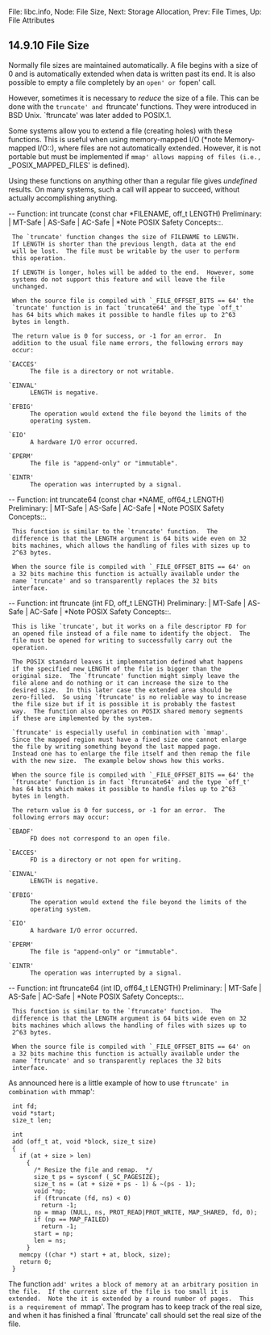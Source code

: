 File: libc.info,  Node: File Size,  Next: Storage Allocation,  Prev: File Times,  Up: File Attributes

14.9.10 File Size
-----------------

Normally file sizes are maintained automatically.  A file begins with a
size of 0 and is automatically extended when data is written past its
end.  It is also possible to empty a file completely by an `open' or
`fopen' call.

   However, sometimes it is necessary to _reduce_ the size of a file.
This can be done with the `truncate' and `ftruncate' functions.  They
were introduced in BSD Unix.  `ftruncate' was later added to POSIX.1.

   Some systems allow you to extend a file (creating holes) with these
functions.  This is useful when using memory-mapped I/O (*note
Memory-mapped I/O::), where files are not automatically extended.
However, it is not portable but must be implemented if `mmap' allows
mapping of files (i.e., `_POSIX_MAPPED_FILES' is defined).

   Using these functions on anything other than a regular file gives
_undefined_ results.  On many systems, such a call will appear to
succeed, without actually accomplishing anything.

 -- Function: int truncate (const char *FILENAME, off_t LENGTH)
     Preliminary: | MT-Safe | AS-Safe | AC-Safe | *Note POSIX Safety
     Concepts::.

     The `truncate' function changes the size of FILENAME to LENGTH.
     If LENGTH is shorter than the previous length, data at the end
     will be lost.  The file must be writable by the user to perform
     this operation.

     If LENGTH is longer, holes will be added to the end.  However, some
     systems do not support this feature and will leave the file
     unchanged.

     When the source file is compiled with `_FILE_OFFSET_BITS == 64' the
     `truncate' function is in fact `truncate64' and the type `off_t'
     has 64 bits which makes it possible to handle files up to 2^63
     bytes in length.

     The return value is 0 for success, or -1 for an error.  In
     addition to the usual file name errors, the following errors may
     occur:

    `EACCES'
          The file is a directory or not writable.

    `EINVAL'
          LENGTH is negative.

    `EFBIG'
          The operation would extend the file beyond the limits of the
          operating system.

    `EIO'
          A hardware I/O error occurred.

    `EPERM'
          The file is "append-only" or "immutable".

    `EINTR'
          The operation was interrupted by a signal.



 -- Function: int truncate64 (const char *NAME, off64_t LENGTH)
     Preliminary: | MT-Safe | AS-Safe | AC-Safe | *Note POSIX Safety
     Concepts::.

     This function is similar to the `truncate' function.  The
     difference is that the LENGTH argument is 64 bits wide even on 32
     bits machines, which allows the handling of files with sizes up to
     2^63 bytes.

     When the source file is compiled with `_FILE_OFFSET_BITS == 64' on
     a 32 bits machine this function is actually available under the
     name `truncate' and so transparently replaces the 32 bits
     interface.

 -- Function: int ftruncate (int FD, off_t LENGTH)
     Preliminary: | MT-Safe | AS-Safe | AC-Safe | *Note POSIX Safety
     Concepts::.

     This is like `truncate', but it works on a file descriptor FD for
     an opened file instead of a file name to identify the object.  The
     file must be opened for writing to successfully carry out the
     operation.

     The POSIX standard leaves it implementation defined what happens
     if the specified new LENGTH of the file is bigger than the
     original size.  The `ftruncate' function might simply leave the
     file alone and do nothing or it can increase the size to the
     desired size.  In this later case the extended area should be
     zero-filled.  So using `ftruncate' is no reliable way to increase
     the file size but if it is possible it is probably the fastest
     way.  The function also operates on POSIX shared memory segments
     if these are implemented by the system.

     `ftruncate' is especially useful in combination with `mmap'.
     Since the mapped region must have a fixed size one cannot enlarge
     the file by writing something beyond the last mapped page.
     Instead one has to enlarge the file itself and then remap the file
     with the new size.  The example below shows how this works.

     When the source file is compiled with `_FILE_OFFSET_BITS == 64' the
     `ftruncate' function is in fact `ftruncate64' and the type `off_t'
     has 64 bits which makes it possible to handle files up to 2^63
     bytes in length.

     The return value is 0 for success, or -1 for an error.  The
     following errors may occur:

    `EBADF'
          FD does not correspond to an open file.

    `EACCES'
          FD is a directory or not open for writing.

    `EINVAL'
          LENGTH is negative.

    `EFBIG'
          The operation would extend the file beyond the limits of the
          operating system.

    `EIO'
          A hardware I/O error occurred.

    `EPERM'
          The file is "append-only" or "immutable".

    `EINTR'
          The operation was interrupted by a signal.



 -- Function: int ftruncate64 (int ID, off64_t LENGTH)
     Preliminary: | MT-Safe | AS-Safe | AC-Safe | *Note POSIX Safety
     Concepts::.

     This function is similar to the `ftruncate' function.  The
     difference is that the LENGTH argument is 64 bits wide even on 32
     bits machines which allows the handling of files with sizes up to
     2^63 bytes.

     When the source file is compiled with `_FILE_OFFSET_BITS == 64' on
     a 32 bits machine this function is actually available under the
     name `ftruncate' and so transparently replaces the 32 bits
     interface.

   As announced here is a little example of how to use `ftruncate' in
combination with `mmap':

     int fd;
     void *start;
     size_t len;

     int
     add (off_t at, void *block, size_t size)
     {
       if (at + size > len)
         {
           /* Resize the file and remap.  */
           size_t ps = sysconf (_SC_PAGESIZE);
           size_t ns = (at + size + ps - 1) & ~(ps - 1);
           void *np;
           if (ftruncate (fd, ns) < 0)
             return -1;
           np = mmap (NULL, ns, PROT_READ|PROT_WRITE, MAP_SHARED, fd, 0);
           if (np == MAP_FAILED)
             return -1;
           start = np;
           len = ns;
         }
       memcpy ((char *) start + at, block, size);
       return 0;
     }

   The function `add' writes a block of memory at an arbitrary position
in the file.  If the current size of the file is too small it is
extended.  Note the it is extended by a round number of pages.  This is
a requirement of `mmap'.  The program has to keep track of the real
size, and when it has finished a final `ftruncate' call should set the
real size of the file.

